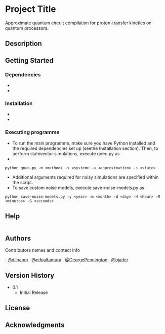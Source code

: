 # Project Title

Approximate quantum circuit compilation for proton-transfer kinetics on quantum processors.

## Description



## Getting Started

### Dependencies

* 
* 

### Installation

* 
* 

### Executing programme

* To run the main programme, make sure you have Python installed and the required dependencies set up (seethe Installation section). Then, to perform statevector simulations, execute qneo.py as
* 
```
python qneo.py -m <method> -s <system> -a <approximation> -s <state>
```
* Additional arguments required for noisy simulations are specified within the script.
* To save custom noise models, execute save-noise-models.py as
```
python save-noise-models.py -y <year> -m <month> -d <day> -H <hour> -M <minutes> -S <seconds>
```
## Help


```

```

## Authors

Contributors names and contact info

. [@dilhanm](https://github.com/DilhanM)
. [@edoaltamura](https://github.com/edoaltamura)
. [@GeorgePennington](https://github.com/GeorgePennington)
. [@bjader](https://github.com/bjader)

## Version History

* 0.1
    * Initial Release

## License



## Acknowledgments
